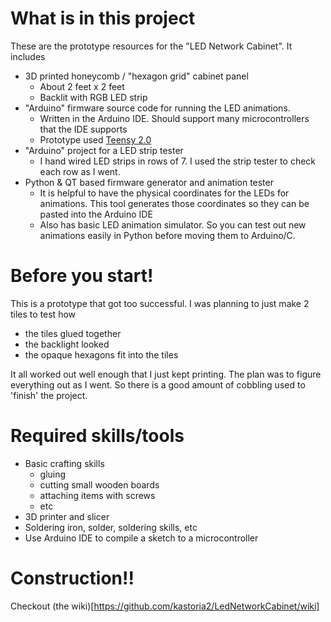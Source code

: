 # What is in this project

These are the prototype resources for the "LED Network Cabinet".  It includes
- 3D printed honeycomb / "hexagon grid" cabinet panel
  - About 2 feet x 2 feet
  - Backlit with RGB LED strip
- "Arduino" firmware source code for running the LED animations.
  - Written in the Arduino IDE.  Should support many microcontrollers that the IDE supports
  - Prototype used [Teensy 2.0](https://www.pjrc.com/store/teensy.html)
- "Arduino" project for a LED strip tester
  - I hand wired LED strips in rows of 7.  I used the strip tester to check each row as I went.
- Python & QT based firmware generator and animation tester
  - It is helpful to have the physical coordinates for the LEDs for animations.  This tool generates those coordinates so they can be pasted into the Arduino IDE
  - Also has basic LED animation simulator.  So you can test out new animations easily in Python before moving them to Arduino/C.
  
# Before you start!

This is a prototype that got too successful.  I was planning to just make 2 tiles to test how
- the tiles glued together
- the backlight looked
- the opaque hexagons fit into the tiles

It all worked out well enough that I just kept printing.  The plan was to figure everything out as I went.  So there is a good amount of cobbling used to 'finish' the project.

# Required skills/tools

- Basic crafting skills
  - gluing
  - cutting small wooden boards
  - attaching items with screws
  - etc
- 3D printer and slicer
- Soldering iron, solder, soldering skills, etc
- Use Arduino IDE to compile a sketch to a microcontroller

# Construction!!

Checkout (the wiki)[https://github.com/kastoria2/LedNetworkCabinet/wiki]
